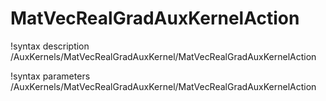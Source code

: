 <!-- MOOSE Documentation Stub: Remove this when content is added. -->

# MatVecRealGradAuxKernelAction
!syntax description /AuxKernels/MatVecRealGradAuxKernel/MatVecRealGradAuxKernelAction

!syntax parameters /AuxKernels/MatVecRealGradAuxKernel/MatVecRealGradAuxKernelAction
